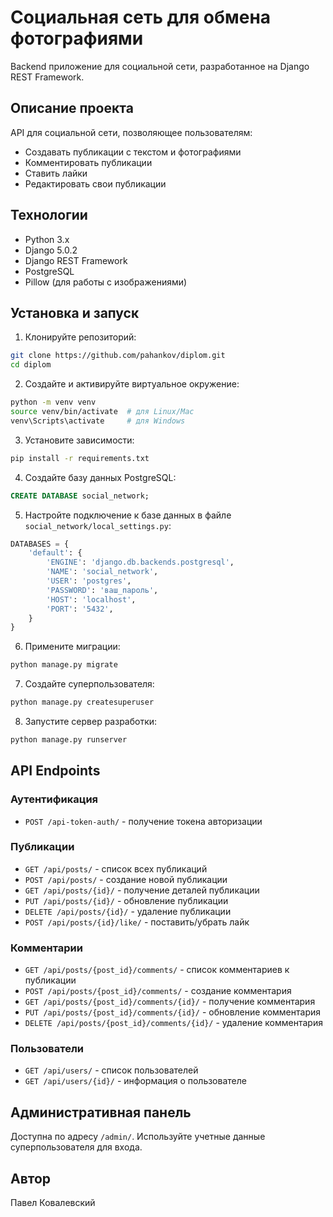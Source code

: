 # Социальная сеть для обмена фотографиями

Backend приложение для социальной сети, разработанное на Django REST Framework.

## Описание проекта

API для социальной сети, позволяющее пользователям:
- Создавать публикации с текстом и фотографиями
- Комментировать публикации
- Ставить лайки
- Редактировать свои публикации

## Технологии

- Python 3.x
- Django 5.0.2
- Django REST Framework
- PostgreSQL
- Pillow (для работы с изображениями)

## Установка и запуск

1. Клонируйте репозиторий:
```bash
git clone https://github.com/pahankov/diplom.git
cd diplom
```

2. Создайте и активируйте виртуальное окружение:
```bash
python -m venv venv
source venv/bin/activate  # для Linux/Mac
venv\Scripts\activate     # для Windows
```

3. Установите зависимости:
```bash
pip install -r requirements.txt
```

4. Создайте базу данных PostgreSQL:
```sql
CREATE DATABASE social_network;
```

5. Настройте подключение к базе данных в файле `social_network/local_settings.py`:
```python
DATABASES = {
    'default': {
        'ENGINE': 'django.db.backends.postgresql',
        'NAME': 'social_network',
        'USER': 'postgres',
        'PASSWORD': 'ваш_пароль',
        'HOST': 'localhost',
        'PORT': '5432',
    }
}
```

6. Примените миграции:
```bash
python manage.py migrate
```

7. Создайте суперпользователя:
```bash
python manage.py createsuperuser
```

8. Запустите сервер разработки:
```bash
python manage.py runserver
```

## API Endpoints

### Аутентификация
- `POST /api-token-auth/` - получение токена авторизации

### Публикации
- `GET /api/posts/` - список всех публикаций
- `POST /api/posts/` - создание новой публикации
- `GET /api/posts/{id}/` - получение деталей публикации
- `PUT /api/posts/{id}/` - обновление публикации
- `DELETE /api/posts/{id}/` - удаление публикации
- `POST /api/posts/{id}/like/` - поставить/убрать лайк

### Комментарии
- `GET /api/posts/{post_id}/comments/` - список комментариев к публикации
- `POST /api/posts/{post_id}/comments/` - создание комментария
- `GET /api/posts/{post_id}/comments/{id}/` - получение комментария
- `PUT /api/posts/{post_id}/comments/{id}/` - обновление комментария
- `DELETE /api/posts/{post_id}/comments/{id}/` - удаление комментария

### Пользователи
- `GET /api/users/` - список пользователей
- `GET /api/users/{id}/` - информация о пользователе

## Административная панель

Доступна по адресу `/admin/`. Используйте учетные данные суперпользователя для входа.

## Автор

Павел Ковалевский
